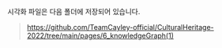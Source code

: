 
시각화 파일은 다음 폴더에 저장되어 있습니다. 
> https://github.com/TeamCayley-official/CulturalHeritage-2022/tree/main/pages/6_knowledgeGraph(1)
